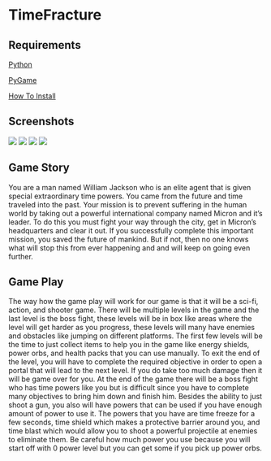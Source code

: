 # TimeFracture

<h2>Requirements</h2>
<a href="https://www.python.org/downloads/">Python</a>
<p>
<a href="https://www.lfd.uci.edu/~gohlke/pythonlibs/#pygame">PyGame</a>
</p>
<a href="https://youtu.be/_GikMdhAhv0">How To Install</a>

<h2>Screenshots</h2>
<img src="https://github.com/TimothyNg5808/TimeFracture/blob/master/gamescreenshot.png">
<img src="https://github.com/TimothyNg5808/TimeFracture/blob/master/gamescreenshot1.png">
<img src="https://github.com/TimothyNg5808/TimeFracture/blob/master/gamescreenshot2.png">
<img src="https://github.com/TimothyNg5808/TimeFracture/blob/master/gamescreenshot4.png">


<p>
  <h2>Game Story</h2>
  You are a man named William Jackson who is an elite agent that is given special extraordinary time powers. You came from the future and  time traveled into the past. Your mission is to prevent suffering in the human world by taking out a powerful international company     named Micron and it’s leader. To do this you must fight your way through the city, get in Micron’s headquarters and clear it out. If you  successfully complete this important mission, you saved the future of mankind. But if not, then no one knows what will stop this from ever  happening and and will keep on going even further. 
</p>

<p>
  <h2>Game Play</h2>
  The way how the game play will work for our game is that it will be a sci-fi, action,
and shooter game. There will be multiple levels in the game and the last level is the
boss fight, these levels will be in box like areas where the level will get harder as you
progress, these levels will many have enemies and obstacles like jumping on different
platforms. The first few levels will be the time to just collect items to help you in the
game like energy shields, power orbs, and health packs that you can use manually. To
exit the end of the level, you will have to complete the required objective in order to
open a portal that will lead to the next level. If you do take too much damage then it will
be game over for you. At the end of the game there will be a boss fight who has time
powers like you but is difficult since you have to complete many objectives to bring him
down and finish him. Besides the ability to just shoot a gun, you also will have powers
that can be used if you have enough amount of power to use it. The powers that you
have are time freeze for a few seconds, time shield which makes a protective barrier
around you, and time blast which would allow you to shoot a powerful projectile at
enemies to eliminate them. Be careful how much power you use because you will start
off with 0 power level but you can get some if you pick up power orbs.
</p>
